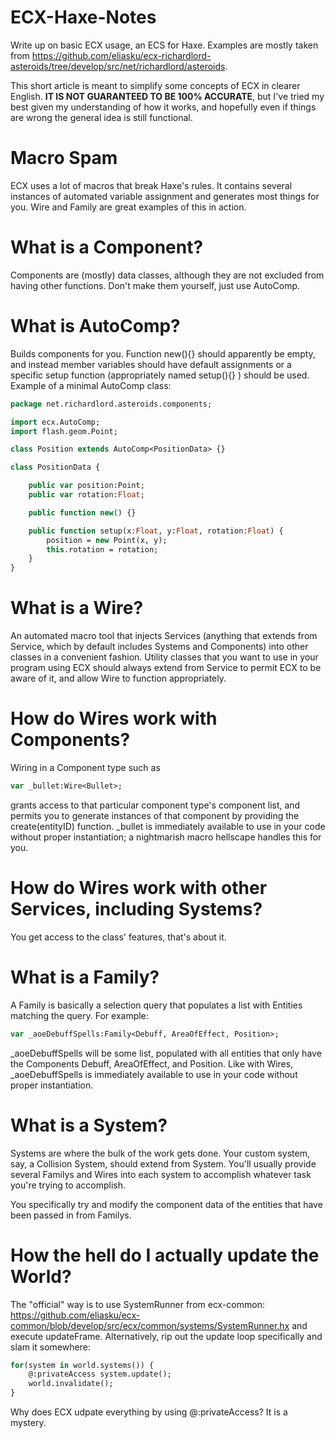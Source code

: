 # ECX-Haxe-Notes
Write up on basic ECX usage, an ECS for Haxe. Examples are mostly taken from https://github.com/eliasku/ecx-richardlord-asteroids/tree/develop/src/net/richardlord/asteroids. 

This short article is meant to simplify some concepts of ECX in clearer English. **IT IS NOT GUARANTEED TO BE 100% ACCURATE**, but I've tried my best given my understanding of how it works, and hopefully even if things are wrong the general idea is still functional.

# Macro Spam
ECX uses a lot of macros that break Haxe's rules. It contains several instances of automated variable assignment and generates most things for you. Wire<T> and Family<T> are great examples of this in action.

# What is a Component?
Components are (mostly) data classes, although they are not excluded from having other functions. Don't make them yourself, just use AutoComp.

# What is AutoComp?
Builds components for you. Function new(){} should apparently be empty, and instead member variables should have default assignments or a specific setup function (appropriately named setup(){} ) should be used. Example of a minimal AutoComp class:

```Haxe
package net.richardlord.asteroids.components;

import ecx.AutoComp;
import flash.geom.Point;

class Position extends AutoComp<PositionData> {}

class PositionData {

	public var position:Point;
	public var rotation:Float;

	public function new() {}

	public function setup(x:Float, y:Float, rotation:Float) {
		position = new Point(x, y);
		this.rotation = rotation;
	}
}
```
# What is a Wire?
An automated macro tool that injects Services (anything that extends from Service, which by default includes Systems and Components) into other classes in a convenient fashion. Utility classes that you want to use in your program using ECX should always extend from Service to permit ECX to be aware of it, and allow Wire<T> to function appropriately.

# How do Wires work with Components?
Wiring in a Component type such as 
```Haxe
var _bullet:Wire<Bullet>;
``` 
grants access to that particular component type's component list, and permits you to generate instances of that component by providing the create(entityID) function. \_bullet is immediately available to use in your code without proper instantiation; a nightmarish macro hellscape handles this for you.

# How do Wires work with other Services, including Systems?
You get access to the class' features, that's about it.

# What is a Family?
A Family is basically a selection query that populates a list with Entities matching the query. For example:
```Haxe
var _aoeDebuffSpells:Family<Debuff, AreaOfEffect, Position>;
```
\_aoeDebuffSpells will be some list, populated with all entities that only have the Components Debuff, AreaOfEffect, and Position. Like with Wires, \_aoeDebuffSpells is immediately available to use in your code without proper instantiation.

# What is a System?
Systems are where the bulk of the work gets done. Your custom system, say, a Collision System, should extend from System. You'll usually provide several Familys and Wires into each system to accomplish whatever task you're trying to accomplish. 

You specifically try and modify the component data of the entities that have been passed in from Familys.

# How the hell do I actually update the World?
The "official" way is to use SystemRunner from ecx-common: https://github.com/eliasku/ecx-common/blob/develop/src/ecx/common/systems/SystemRunner.hx and execute updateFrame. Alternatively, rip out the update loop specifically and slam it somewhere: 
```Haxe
for(system in world.systems()) {
	@:privateAccess system.update();
	world.invalidate();
}
```
Why does ECX udpate everything by using @:privateAccess? It is a mystery.









